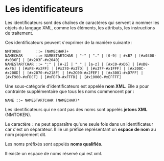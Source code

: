 # Les identificateurs

Les identificateurs sont des chaînes de caractères qui servent à nommer les objets du langage XML, comme les éléments, les attributs, les instructions de traitement.

Ces identificateurs peuvent s'exprimer de la manière suivante :
```
NMTOKEN       ::= (NAMECHAR)+
NAMECHAR      ::= NAMESTARTCHAR | "-" | "." | [0-9] | #xB7 | [#x0300-#x036F] | [#x203F-#x2040]
NAMESTARTCHAR ::= ":" | [A-Z] | "_" | [a-z] | [#xC0-#xD6] | [#xD8-#xF6] | [#xF8-#x2FF] | [#x370-#x37D] | [#x37F-#x1FFF] | [#x200C-#x200D] | [#x2070-#x218F] | [#x2C00-#x2FEF] | [#x3001-#xD7FF] | [#xF900-#xFDCF] | [#xFDF0-#xFFFD] | [#x10000-#xEFFFF]
```
Une sous-catégorie d'identificateurs est appelée __nom XML__. Elle a pour contrainte supplémentaire que tous les noms commencent par :
```
NAME ::= NAMESTARTCHAR (NAMECHAR)*
```

Les identificateurs qui ne sont pas des noms sont appelés __jetons XML__ (NMTOKEN).

Le caractère `:` ne peut apparaître qu'une seule fois dans un identificateur car c'est un séparateur. Il lie un préfixe représentant un __espace de nom__ au nom proprement dit.

Les noms préfixés sont appelés __noms qualifiés__.

Il existe un espace de noms réservé qui est xml.


